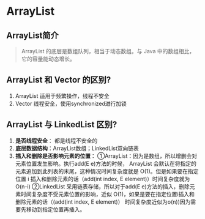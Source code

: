 # ArrayList
## ArrayList简介
> ArrayList 的底层是数组队列，相当于动态数组。与 Java 中的数组相比，它的容量能动态增长。


## ArrayList 和 Vector 的区别?
1. ArrayList 适用于频繁操作，线程不安全
2. Vector 线程安全，使用synchronized进行加锁




## ArrayList 与 LinkedList 区别?
1. **是否线程安全**： 都是线程不安全的
2. **底层数据结构**：ArrayList数组；LinkedList双向链表
3. **插入和删除是否影响元素的位置**：
   ①ArrayList：因为是数组，所以增删会对元素位置发生影响。执行add(E e)方法的时候， ArrayList 会默认在将指定的元素追加到此列表的末尾，这种情况时间复杂度就是 O(1)。但是如果要在指定位置 i 插入和删除元素的话（add(int index, E element)）时间复杂度就为 O(n-i)
   ②LinkedList 采用链表存储，所以对于add(E e)方法的插入，删除元素时间复杂度不受元素位置的影响，近似 O(1)，如果是要在指定位置i插入和删除元素的话（(add(int index, E element)） 时间复杂度近似为o(n))因为需要先移动到指定位置再插入。